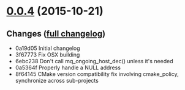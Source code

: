 # **[0.0.4](https://github.com/accre/lstore-gop/tree/ACCRE_0.0.4)** (2015-10-21)

## Changes ([full changelog](https://github.com/accre/lstore-gop/compare/ACCRE_0.0.1...ACCRE_0.0.4))
*  0a19d05 Initial changelog
*  3f67773 Fix OSX building
*  6ebc238 Don't call mq_ongoing_host_dec() unless it's needed
*  0a5364f Properly handle a NULL address
*  8f64145 CMake version compatibility fix involving cmake_policy, synchronize across sub-projects


